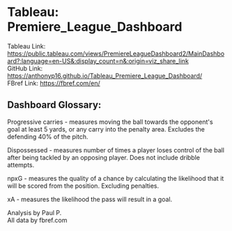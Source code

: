 # Tableau: Premiere_League_Dashboard <br>

Tableau Link: https://public.tableau.com/views/PremiereLeagueDashboard2/MainDashboard?:language=en-US&:display_count=n&:origin=viz_share_link <br>
GitHub Link: https://anthonyp16.github.io/Tableau_Premiere_League_Dashboard/ <br>
FBref Link: https://fbref.com/en/

## Dashboard Glossary: <br>

  Progressive carries - measures moving the ball towards the opponent's goal at least 5 yards, or any carry into the penalty area. Excludes the defending 40% of the pitch.

  Dispossessed - measures number of times a player loses control of the ball after being tackled by an opposing player. Does not include dribble attempts.

  npxG - measures the quality of a chance by calculating the likelihood that it will be scored from the position. Excluding penalties.

  xA - measures the likelihood the pass will result in a goal.
  

Analysis by Paul P. <br>
All data by fbref.com

